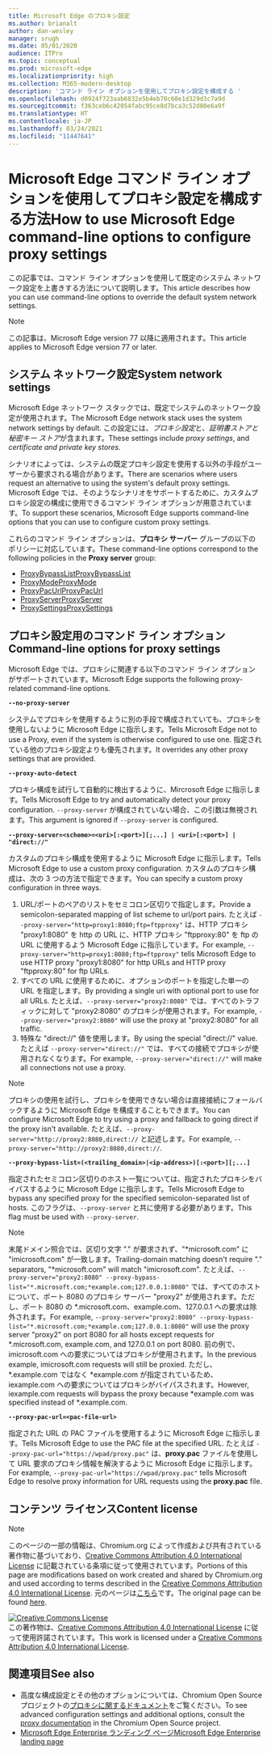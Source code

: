 ```yaml
---
title: Microsoft Edge のプロキシ設定
ms.author: brianalt
author: dan-wesley
manager: srugh
ms.date: 05/01/2020
audience: ITPro
ms.topic: conceptual
ms.prod: microsoft-edge
ms.localizationpriority: high
ms.collection: M365-modern-desktop
description: 'コマンド ライン オプションを使用してプロキシ設定を構成する '
ms.openlocfilehash: d0924f723aab6832e5b4eb70c60e1d329d3c7a9d
ms.sourcegitcommit: f363ceb6c42054fabc95ce8d7bca3c52d80e6a9f
ms.translationtype: HT
ms.contentlocale: ja-JP
ms.lasthandoff: 03/24/2021
ms.locfileid: "11447641"
---
```

# <a name="how-to-use-microsoft-edge-command-line-options-to-configure-proxy-settings"></a><span data-ttu-id="d620d-103">Microsoft Edge コマンド ライン オプションを使用してプロキシ設定を構成する方法</span><span class="sxs-lookup"><span data-stu-id="d620d-103">How to use Microsoft Edge command-line options to configure proxy settings</span></span>

<span data-ttu-id="d620d-104">この記事では、コマンド ライン オプションを使用して既定のシステム ネットワーク設定を上書きする方法について説明します。</span><span class="sxs-lookup"><span data-stu-id="d620d-104">This article describes how you can use command-line options to override the default system network settings.</span></span>

>[!NOTE]
><span data-ttu-id="d620d-105">この記事は、Microsoft Edge version 77 以降に適用されます。</span><span class="sxs-lookup"><span data-stu-id="d620d-105">This article applies to Microsoft Edge version 77 or later.</span></span>

## <a name="system-network-settings"></a><span data-ttu-id="d620d-106">システム ネットワーク設定</span><span class="sxs-lookup"><span data-stu-id="d620d-106">System network settings</span></span>

<span data-ttu-id="d620d-107">Microsoft Edge ネットワーク スタックでは、既定でシステムのネットワーク設定が使用されます。</span><span class="sxs-lookup"><span data-stu-id="d620d-107">The Microsoft Edge network stack uses the system network settings by default.</span></span> <span data-ttu-id="d620d-108">この設定には、*プロキシ設定*と、*証明書ストアと秘密キー ストア*が含まれます。</span><span class="sxs-lookup"><span data-stu-id="d620d-108">These settings include *proxy settings*, and *certificate and private key stores*.</span></span>

<span data-ttu-id="d620d-109">シナリオによっては、システムの既定プロキシ設定を使用する以外の手段がユーザーから要求される場合があります。</span><span class="sxs-lookup"><span data-stu-id="d620d-109">There are scenarios where users request an alternative to using the system's default proxy settings.</span></span> <span data-ttu-id="d620d-110">Microsoft Edge では、そのようなシナリオをサポートするために、カスタムプロキシ設定の構成に使用できるコマンド ライン オプションが用意されています。</span><span class="sxs-lookup"><span data-stu-id="d620d-110">To support these scenarios, Microsoft Edge supports command-line options that you can use to configure custom proxy settings.</span></span>

<span data-ttu-id="d620d-111">これらのコマンド ライン オプションは、**プロキシ サーバー** グループの以下のポリシーに対応しています。</span><span class="sxs-lookup"><span data-stu-id="d620d-111">These command-line options correspond to the following policies in the **Proxy server** group:</span></span>

- [<span data-ttu-id="d620d-112">ProxyBypassList</span><span class="sxs-lookup"><span data-stu-id="d620d-112">ProxyBypassList</span></span>](./microsoft-edge-policies.md#proxybypasslist)
- [<span data-ttu-id="d620d-113">ProxyMode</span><span class="sxs-lookup"><span data-stu-id="d620d-113">ProxyMode</span></span>](./microsoft-edge-policies.md#proxymode)
- [<span data-ttu-id="d620d-114">ProxyPacUrl</span><span class="sxs-lookup"><span data-stu-id="d620d-114">ProxyPacUrl</span></span>](./microsoft-edge-policies.md#proxypacurl)
- [<span data-ttu-id="d620d-115">ProxyServer</span><span class="sxs-lookup"><span data-stu-id="d620d-115">ProxyServer</span></span>](./microsoft-edge-policies.md#proxyserver)
- [<span data-ttu-id="d620d-116">ProxySettings</span><span class="sxs-lookup"><span data-stu-id="d620d-116">ProxySettings</span></span>](./microsoft-edge-policies.md#proxysettings)

## <a name="command-line-options-for-proxy-settings"></a><span data-ttu-id="d620d-117">プロキシ設定用のコマンド ライン オプション</span><span class="sxs-lookup"><span data-stu-id="d620d-117">Command-line options for proxy settings</span></span>

<span data-ttu-id="d620d-118">Microsoft Edge では、プロキシに関連する以下のコマンド ライン オプションがサポートされています。</span><span class="sxs-lookup"><span data-stu-id="d620d-118">Microsoft Edge supports the following proxy-related command-line options.</span></span>

 **`--no-proxy-server`**
 
<span data-ttu-id="d620d-119">システムでプロキシを使用するように別の手段で構成されていても、プロキシを使用しないように Microsoft Edge に指示します。</span><span class="sxs-lookup"><span data-stu-id="d620d-119">Tells Microsoft Edge not to use a Proxy, even if the system is otherwise configured to use one.</span></span> <span data-ttu-id="d620d-120">指定されている他のプロキシ設定よりも優先されます。</span><span class="sxs-lookup"><span data-stu-id="d620d-120">It overrides any other proxy settings that are provided.</span></span>

**`--proxy-auto-detect`**

<span data-ttu-id="d620d-121">プロキシ構成を試行して自動的に検出するように、Mircrosoft Edge に指示します。</span><span class="sxs-lookup"><span data-stu-id="d620d-121">Tells Microsoft Edge to try and automatically detect your proxy configuration.</span></span> <span data-ttu-id="d620d-122">`--proxy-server` が構成されていない場合、この引数は無視されます。</span><span class="sxs-lookup"><span data-stu-id="d620d-122">This argument is ignored if `--proxy-server` is configured.</span></span>

**`--proxy-server=<scheme>=<uri>[:<port>][;...] | <uri>[:<port>] | "direct://"`**

<span data-ttu-id="d620d-123">カスタムのプロキシ構成を使用するように Microsoft Edge に指示します。</span><span class="sxs-lookup"><span data-stu-id="d620d-123">Tells Microsoft Edge to use a custom proxy configuration.</span></span> <span data-ttu-id="d620d-124">カスタムのプロキシ構成は、次の 3 つの方法で指定できます。</span><span class="sxs-lookup"><span data-stu-id="d620d-124">You can specify a custom proxy configuration in three ways.</span></span>

1. <span data-ttu-id="d620d-125">URL/ポートのペアのリストをセミコロン区切りで指定します。</span><span class="sxs-lookup"><span data-stu-id="d620d-125">Provide a semicolon-separated mapping of list scheme to url/port pairs.</span></span> <span data-ttu-id="d620d-126">たとえば `--proxy-server="http=proxy1:8080;ftp=ftpproxy"` は、HTTP プロキシ "proxy1:8080" を http の URL に、HTTP プロキシ "ftpproxy:80" を ftp の URL に使用するよう Microsoft Edge に指示しています。</span><span class="sxs-lookup"><span data-stu-id="d620d-126">For example, `--proxy-server="http=proxy1:8080;ftp=ftpproxy"` tells Microsoft Edge to use HTTP proxy "proxy1:8080" for http URLs and HTTP proxy "ftpproxy:80" for ftp URLs.</span></span>
2. <span data-ttu-id="d620d-127">すべての URL に使用するために、オプションのポートを指定した単一の URL を指定します。</span><span class="sxs-lookup"><span data-stu-id="d620d-127">By providing a single uri with optional port to use for all URLs.</span></span> <span data-ttu-id="d620d-128">たとえば、`--proxy-server="proxy2:8080"` では、すべてのトラフィックに対して "proxy2:8080" のプロキシが使用されます。</span><span class="sxs-lookup"><span data-stu-id="d620d-128">For example, `--proxy-server="proxy2:8080"` will use the proxy at "proxy2:8080" for all traffic.</span></span>
3. <span data-ttu-id="d620d-129">特殊な "direct://" 値を使用します。</span><span class="sxs-lookup"><span data-stu-id="d620d-129">By using the special "direct://" value.</span></span> <span data-ttu-id="d620d-130">たとえば `--proxy-server="direct://"` では、すべての接続でプロキシが使用されなくなります。</span><span class="sxs-lookup"><span data-stu-id="d620d-130">For example, `--proxy-server="direct://"` will make all connections not use a proxy.</span></span> 

>[!NOTE]
><span data-ttu-id="d620d-131">プロキシの使用を試行し、プロキシを使用できない場合は直接接続にフォールバックするように Microsoft Edge を構成することもできます。</span><span class="sxs-lookup"><span data-stu-id="d620d-131">You can configure Microsoft Edge to try using a proxy and fallback to going direct if the proxy isn't available.</span></span> <span data-ttu-id="d620d-132">たとえば、`--proxy-server="http://proxy2:8080,direct://` と記述します。</span><span class="sxs-lookup"><span data-stu-id="d620d-132">For example, `--proxy-server="http://proxy2:8080,direct://`.</span></span>

**`--proxy-bypass-list=(<trailing_domain>|<ip-address>)[:<port>][;...]`**

<span data-ttu-id="d620d-133">指定されたセミコロン区切りのホスト一覧については、指定されたプロキシをバイパスするように Microsoft Edge に指示します。</span><span class="sxs-lookup"><span data-stu-id="d620d-133">Tells Microsoft Edge to bypass any specified proxy for the specified semicolon-separated list of hosts.</span></span> <span data-ttu-id="d620d-134">このフラグは、`--proxy-server` と共に使用する必要があります。</span><span class="sxs-lookup"><span data-stu-id="d620d-134">This flag must be used with `--proxy-server`.</span></span>

>[!NOTE]
><span data-ttu-id="d620d-135">末尾ドメイン照合では、区切り文字 "." が要求されず、"\*microsoft.com" に "imicrosoft.com" が一致します。</span><span class="sxs-lookup"><span data-stu-id="d620d-135">Trailing-domain matching doesn't require "." separators, "\*microsoft.com" will match "imicrosoft.com".</span></span> <span data-ttu-id="d620d-136">たとえば、`--proxy-server="proxy2:8080" --proxy-bypass-list="*.microsoft.com;*example.com;127.0.0.1:8080"` では、すべてのホストについて、ポート 8080 のプロキシ サーバー "proxy2" が使用されます。ただし、ポート 8080 の \*.microsoft.com、example.com、127.0.0.1 への要求は除外されます。</span><span class="sxs-lookup"><span data-stu-id="d620d-136">For example, `--proxy-server="proxy2:8080" --proxy-bypass-list="*.microsoft.com;*example.com;127.0.0.1:8080"` will use the proxy server "proxy2" on port 8080 for all hosts except requests for \*.microsoft.com, example.com, and 127.0.0.1 on port 8080.</span></span> <span data-ttu-id="d620d-137">前の例で、imicrosoft.com への要求についてはプロキシが使用されます。</span><span class="sxs-lookup"><span data-stu-id="d620d-137">In the previous example, imicrosoft.com requests will still be proxied.</span></span> <span data-ttu-id="d620d-138">ただし、\*.example.com ではなく \*example.com が指定されているため、iexample.com への要求についてはプロキシがバイパスされます。</span><span class="sxs-lookup"><span data-stu-id="d620d-138">However, iexample.com requests will bypass the proxy because \*example.com was specified instead of \*.example.com.</span></span>

**`--proxy-pac-url=<pac-file-url>`**

<span data-ttu-id="d620d-139">指定された URL の PAC ファイルを使用するように Microsoft Edge に指示します。</span><span class="sxs-lookup"><span data-stu-id="d620d-139">Tells Microsoft Edge to use the PAC file at the specified URL.</span></span> <span data-ttu-id="d620d-140">たとえば `--proxy-pac-url="https://wpad/proxy.pac"` は、**proxy.pac** ファイルを使用して URL 要求のプロキシ情報を解決するように Microsoft Edge に指示します。</span><span class="sxs-lookup"><span data-stu-id="d620d-140">For example, `--proxy-pac-url="https://wpad/proxy.pac"` tells Microsoft Edge to resolve proxy information for URL requests using the **proxy.pac** file.</span></span>

## <a name="content-license"></a><span data-ttu-id="d620d-141">コンテンツ ライセンス</span><span class="sxs-lookup"><span data-stu-id="d620d-141">Content license</span></span>

> [!NOTE]
> <span data-ttu-id="d620d-142">このページの一部の情報は、Chromium.org によって作成および共有されている著作物に基づいており、[Creative Commons Attribution 4.0 International License](http://creativecommons.org/licenses/by/4.0/) に記載されている条項に従って使用されています。</span><span class="sxs-lookup"><span data-stu-id="d620d-142">Portions of this page are modifications based on work created and shared by Chromium.org and used according to terms described in the [Creative Commons Attribution 4.0 International License](http://creativecommons.org/licenses/by/4.0/).</span></span> <span data-ttu-id="d620d-143">元のページは[こちら](https://www.chromium.org/developers/design-documents/network-settings#TOC-Command-line-options-for-proxy-sett)です。</span><span class="sxs-lookup"><span data-stu-id="d620d-143">The original page can be found [here](https://www.chromium.org/developers/design-documents/network-settings#TOC-Command-line-options-for-proxy-sett).</span></span>
  
<a rel="license" href="http://creativecommons.org/licenses/by/4.0/"><img alt="Creative Commons License" style="border-width:0" src="https://i.creativecommons.org/l/by/4.0/88x31.png" /></a><br /><span data-ttu-id="d620d-144">この著作物は、<a rel="license" href="http://creativecommons.org/licenses/by/4.0/">Creative Commons Attribution 4.0 International License</a> に従って使用許諾されています。</span><span class="sxs-lookup"><span data-stu-id="d620d-144">This work is licensed under a <a rel="license" href="http://creativecommons.org/licenses/by/4.0/">Creative Commons Attribution 4.0 International License</a>.</span></span>

## <a name="see-also"></a><span data-ttu-id="d620d-145">関連項目</span><span class="sxs-lookup"><span data-stu-id="d620d-145">See also</span></span>

- <span data-ttu-id="d620d-146">高度な構成設定とその他のオプションについては、Chromium Open Source プロジェクトの[プロキシに関するドキュメント](https://chromium.googlesource.com/chromium/src/+/HEAD/net/docs/proxy.md)をご覧ください。</span><span class="sxs-lookup"><span data-stu-id="d620d-146">To see advanced configuration settings and additional options, consult the [proxy documentation](https://chromium.googlesource.com/chromium/src/+/HEAD/net/docs/proxy.md) in the Chromium Open Source project.</span></span>
- [<span data-ttu-id="d620d-147">Microsoft Edge Enterprise ランディング ページ</span><span class="sxs-lookup"><span data-stu-id="d620d-147">Microsoft Edge Enterprise landing page</span></span>](https://aka.ms/EdgeEnterprise)